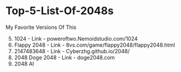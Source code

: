 # Top-5-List-Of-2048s
My Favorite Versions Of This


5. 1024 - Link - poweroftwo.Nemoidstudio.com/1024
4. Flappy 2048 - Link - 8vs.com/game/flappy2048/flappy2048.html
3. 2147483648 - Link - Cyberzhg.github.io/2048/
2. 2048 Doge 2048 - Link - doge2048.com
1. 2048 AI
